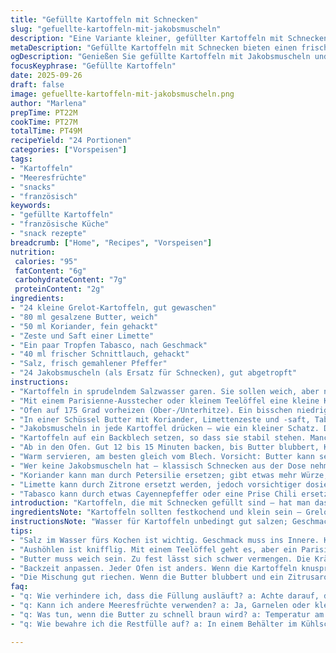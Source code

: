 ```yaml
---
title: "Gefüllte Kartoffeln mit Schnecken"
slug: "gefuellte-kartoffeln-mit-jakobsmuscheln"
description: "Eine Variante kleiner, gefüllter Kartoffeln mit Schnecken, die durch Limettenzeste und Tabasco einen frischen Twist bekommen. Butter mit Kräutern kräftig vermischt, jedes Häppchen abgeschmeckt, mit subtiler Schärfe. Ein Gericht für Kenner, die kleine Happen lieben, abseits des gewohnten Kräuterbutters. Die Kartoffeln vorher gekocht, ausgehöhlt, mit einer Kräuterbutter-Mischung aufgefüllt – Aroma trifft auf Textur. Backzeit und Mengen abgewandelt, um den Rohstoff, kleine Grelot-Kartoffeln, perfekt zu treffen. Auf Frische, Farbe und Geschmack achten und die Haptik des Butter-gefüllten Kerns, der langsam schmilzt. Schnecken ersetzen durch Jakobsmuscheln als Twist, für mehr Meeresfrische und Feinheit."
metaDescription: "Gefüllte Kartoffeln mit Schnecken bieten einen frischen Twist durch Limetten und Tabasco, ideal für genussvolle Häppchen."
ogDescription: "Genießen Sie gefüllte Kartoffeln mit Jakobsmuscheln und einer frischen Kräuterbutter; perfekt für Feinschmecker."
focusKeyphrase: "Gefüllte Kartoffeln"
date: 2025-09-26
draft: false
image: gefuellte-kartoffeln-mit-jakobsmuscheln.png
author: "Marlena"
prepTime: PT22M
cookTime: PT27M
totalTime: PT49M
recipeYield: "24 Portionen"
categories: ["Vorspeisen"]
tags:
- "Kartoffeln"
- "Meeresfrüchte"
- "snacks"
- "französisch"
keywords:
- "gefüllte Kartoffeln"
- "französische Küche"
- "snack rezepte"
breadcrumb: ["Home", "Recipes", "Vorspeisen"]
nutrition: 
 calories: "95"
 fatContent: "6g"
 carbohydrateContent: "7g"
 proteinContent: "2g"
ingredients:
- "24 kleine Grelot-Kartoffeln, gut gewaschen"
- "80 ml gesalzene Butter, weich"
- "50 ml Koriander, fein gehackt"
- "Zeste und Saft einer Limette"
- "Ein paar Tropfen Tabasco, nach Geschmack"
- "40 ml frischer Schnittlauch, gehackt"
- "Salz, frisch gemahlener Pfeffer"
- "24 Jakobsmuscheln (als Ersatz für Schnecken), gut abgetropft"
instructions:
- "Kartoffeln in sprudelndem Salzwasser garen. Sie sollen weich, aber noch fest genug sein, um sie zu schneiden und später zu füllen. Doppelt prüfen – mit Messerstich. Abtropfen und abkühlen lassen."
- "Mit einem Parisienne-Ausstecher oder kleinem Teelöffel eine kleine Kugel aus der Mitte jeder Kartoffel entfernen. Wichtig: Die Kartoffeln bleiben dabei möglichst ganz; notfalls eine dünne Scheibe an der Unterseite abschneiden, damit sie sicher stehen."
- "Ofen auf 175 Grad vorheizen (Ober-/Unterhitze). Ein bisschen niedriger, damit es langsam gut durchgart."
- "In einer Schüssel Butter mit Koriander, Limettenzeste und -saft, Tabasco und Schnittlauch kräftig vermengen. Gegen Ende salzen und pfeffern. Nicht zu viel Salz, der Buttergeschmack soll durchkommen."
- "Jakobsmuscheln in jede Kartoffel drücken – wie ein kleiner Schatz. Dann die Kräuterbutter drauf, bis die Vertiefung verschlossen ist. Butter schmilzt, verbindet und dichtet ab."
- "Kartoffeln auf ein Backblech setzen, so dass sie stabil stehen. Manchmal kippen sie ein bisschen, deshalb gerade Scheibe unten hilft enorm."
- "Ab in den Ofen. Gut 12 bis 15 Minuten backen, bis Butter blubbert, Kartoffeln gerade durchgewärmt und Jakobsmuscheln leicht firm, aber saftig bleiben. Nicht austrocknen lassen, sonst verliert man den Wumms. Dabei gelegentlich auf die Farbe schauen: goldgelb, Butter perlt."
- "Warm servieren, am besten gleich vom Blech. Vorsicht: Butter kann sehr heiß sein."
- "Wer keine Jakobsmuscheln hat – klassisch Schnecken aus der Dose nehmen. Vorher gut abspülen und leicht abtropfen lassen, sonst wird die Butter zu wässrig."
- "Koriander kann man durch Petersilie ersetzen; gibt etwas mehr Würze, weniger Frische, funktioniert auch."
- "Limette kann durch Zitrone ersetzt werden, jedoch vorsichtiger dosieren, da weniger aromatisch."
- "Tabasco kann durch etwas Cayennepfeffer oder eine Prise Chili ersetzt werden, je nach gewünschtem Schärfegrad."
introduction: "Kartoffeln, die mit Schnecken gefüllt sind – hat man das schon mal richtig gemacht? Meist bleiben die Geschmäcker zu zurückhaltend oder die Butter verläuft ins Nichts. Hier habe ich mit Limettenzeste und einer leichten Tabasco-Note experimentiert, damit die Butter eine frische Spritzigkeit und kleinen Biss bekommt. Statt Schnecken diesmal Jakobsmuscheln gewählt, die haben eine zarte Süße und halten die Füllung saftig. Kartoffeln werden gut durchgekocht, aber behalten ihre Form, und beim Backen erkennt man die goldbraunen Stellen, die zeigen, jetzt startet das Aroma. Butter mit Kräutern ist nicht einfach nur Butter mit Kräutern – sondern Körper und Seele des Gerichts. Die Kombination aus Koriander und Schnittlauch schafft einen frisch-würzigen Gegenpol zur buttrigen Textur. Geduld ist gefragt – zu schnell heißt matschig, zu langsam zu trocken. Das Timing genau richtig zu treffen, ist eine Kunst. Tipp: lieber öfter mal Ofen aufmachen, gucken und riechen. Der Duft von leicht geschmolzener Butter mit Zitrusnoten verspricht, gleich passiert was Großes auf dem Teller."
ingredientsNote: "Kartoffeln sollten festkochend und klein sein – Grelot eignen sich super, da sie gleichmäßig garen und klein bleiben. Butter unbedingt gesalzen, aber weich, damit sie sich gut verrühren lässt. Koriander frisch ist besser als getrocknet; wenn man empfindlich ist oder kein Fan, Austausch gegen Petersilie oder Basilikum klappt auch. Limette sorgt für Frische, ersatzweise Zitrone – allerdings mit weniger Aromakraft. Tabasco ist flexibel; ein paar Tropfen reichen, weniger ist mehr, Schärfe kann sonst dominieren. Schnittlauch frisch gehackt, gibt Textur. Jakobsmuscheln sind ein kluger Ersatz für Schnecken; sie brauchen nicht lange und behalten Saftigkeit. Klassische Schnecken einfach gut spülen, bis keine Flüssigkeit mehr verfälscht. Wichtig: Zutaten alle Raumtemperatur, damit Butter nicht stockt."
instructionsNote: "Wasser für Kartoffeln unbedingt gut salzen; Geschmack muss von innen kommen, nicht erst beim Füllen. Garzustand mit Messer prüfen, nicht nur Kochzeit zählen. Kartöffel gut abkühlen lassen, sonst bricht das Fruchtfleisch beim Aushöhlen. Parisienne-Ausstecher hilft, aber kleiner Teelöffel tut's auch. Unbedingt gerade Schnittflächen schaffen, sonst kippen die Kartoffeln beim Backen. Die Butter-Mischung cremig schlagen – dauert nicht lang, aber der Geschmack verbindet sich erst richtig so. Füllung nicht zu dick auftragen, eher schichten; man will keine riesige Butterwolke, sondern gezielte Würze. Backzeit anpassen auf Ofen; Liebhaber von krosseren Oberflächen packen 2 Minuten länger drauf, Achtung, aber nur Farbe macht nicht gar. Geruch von Zitrus und schmelzender Butter signalisiert oft, dass man auf dem richtigen Weg ist. Mit Schnittlauch oder frischen Kräutern direkt vor dem Servieren bestreuen, bringt Frische zurück. Wenn Butter zu schnell braun wird, Ofentemperatur senken – Geduld ist besser als Hitze. Restliche Butter einfrieren, hält monatelang."
tips:
- "Salz im Wasser fürs Kochen ist wichtig. Geschmack muss ins Innere. Kartoffeln weich, aber nicht zu weich. Prüfen ist wesentlich."
- "Aushöhlen ist knifflig. Mit einem Teelöffel geht es, aber ein Parisienne-Ausstecher macht es einfacher. Dabei ganze Kartoffeln lassen."
- "Butter muss weich sein. Zu fest lässt sich schwer vermengen. Die Kräuterbutter nicht zu dick auftragen; lieber schichten."
- "Backzeit anpassen. Jeder Ofen ist anders. Wenn die Kartoffeln knuspriger unten werden sollen, 2 Minuten länger backen."
- "Die Mischung gut riechen. Wenn die Butter blubbert und ein Zitrusaroma kommt, dann sind die Kartoffeln gerade richtig."
faq:
- "q: Wie verhindere ich, dass die Füllung ausläuft? a: Achte darauf, dass die Kartoffeln beim Aushöhlen intakt bleiben. Gerade Schnittflächen helfen stabil zu bleiben."
- "q: Kann ich andere Meeresfrüchte verwenden? a: Ja, Garnelen oder kleine Muscheln sind möglich. Wichtig, dass sie frisch sind. Gekochte schauen, dass sie saftig bleiben."
- "q: Was tun, wenn die Butter zu schnell braun wird? a: Temperatur am Ofen runter regulieren. Mal einen Blick reinwerfen. Geduld ist gefragt."
- "q: Wie bewahre ich die Restfülle auf? a: In einem Behälter im Kühlschrank oder einfrieren. Haltbarkeit ist gut. Trotzdem das Aroma bleibt."

---
```

